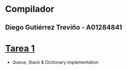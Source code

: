 # Compilador

## Diego Gutiérrez Treviño - A01284841

# [Tarea 1](https://github.com/Diegogtz03/compiler/tree/main/tarea-1)

- Queue, Stack & Dictionary implementation
